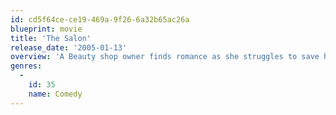 ```yaml
---
id: cd5f64ce-ce19-469a-9f26-6a32b65ac26a
blueprint: movie
title: 'The Salon'
release_date: '2005-01-13'
overview: 'A Beauty shop owner finds romance as she struggles to save her business.'
genres:
  -
    id: 35
    name: Comedy
---
```

